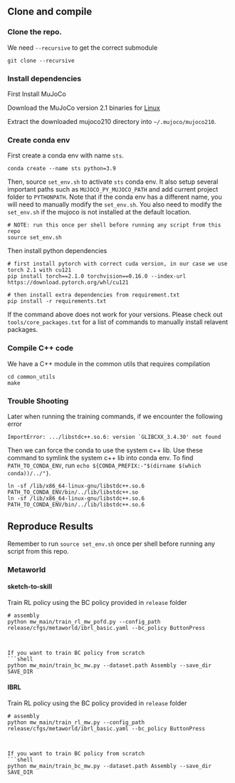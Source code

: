 



## Clone and compile

### Clone the repo.
We need `--recursive` to get the correct submodule
```shell
git clone --recursive 
```

### Install dependencies
First Install MuJoCo

Download the MuJoCo version 2.1 binaries for [Linux](https://mujoco.org/download/mujoco210-linux-x86_64.tar.gz)

Extract the downloaded mujoco210 directory into `~/.mujoco/mujoco210`.

### Create conda env

First create a conda env with name `sts`.
```shell
conda create --name sts python=3.9
```

Then, source `set_env.sh` to activate `sts` conda env. It also setup several important paths such as `MUJOCO_PY_MUJOCO_PATH` and add current project folder to `PYTHONPATH`.
Note that if the conda env has a different name, you will need to manually modify the `set_env.sh`.
You also need to modify the `set_env.sh` if the mujoco is not installed at the default location.

```shell
# NOTE: run this once per shell before running any script from this repo
source set_env.sh
```

Then install python dependencies
```shell
# first install pytorch with correct cuda version, in our case we use torch 2.1 with cu121
pip install torch==2.1.0 torchvision==0.16.0 --index-url https://download.pytorch.org/whl/cu121

# then install extra dependencies from requirement.txt
pip install -r requirements.txt
```
If the command above does not work for your versions.
Please check out `tools/core_packages.txt` for a list of commands to manually install relavent packages.


### Compile C++ code
We have a C++ module in the common utils that requires compilation
```shell
cd common_utils
make
```

### Trouble Shooting
Later when running the training commands, if we encounter the following error
```shell
ImportError: .../libstdc++.so.6: version `GLIBCXX_3.4.30' not found
```
Then we can force the conda to use the system c++ lib.
Use these command to symlink the system c++ lib into conda env. To find `PATH_TO_CONDA_ENV`, run `echo ${CONDA_PREFIX:-"$(dirname $(which conda))/../"}`.

```shell
ln -sf /lib/x86_64-linux-gnu/libstdc++.so.6 PATH_TO_CONDA_ENV/bin/../lib/libstdc++.so
ln -sf /lib/x86_64-linux-gnu/libstdc++.so.6 PATH_TO_CONDA_ENV/bin/../lib/libstdc++.so.6
```

## Reproduce Results

Remember to run `source set_env.sh`  once per shell before running any script from this repo.







### Metaworld

#### sketch-to-skill

Train RL policy using the BC policy provided in `release` folder
```shell
# assembly
python mw_main/train_rl_mw_pofd.py --config_path release/cfgs/metaworld/ibrl_basic.yaml --bc_policy ButtonPress



If you want to train BC policy from scratch
```shell
python mw_main/train_bc_mw.py --dataset.path Assembly --save_dir SAVE_DIR
```

#### IBRL

Train RL policy using the BC policy provided in `release` folder
```shell
# assembly
python mw_main/train_rl_mw.py --config_path release/cfgs/metaworld/ibrl_basic.yaml --bc_policy ButtonPress



If you want to train BC policy from scratch
```shell
python mw_main/train_bc_mw.py --dataset.path Assembly --save_dir SAVE_DIR
```

